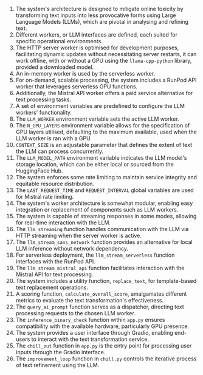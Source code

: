 1. The system's architecture is designed to mitigate online toxicity by transforming text inputs into less provocative forms using Large Language Models (LLMs), which are pivotal in analysing and refining text.
4. Different workers, or LLM interfaces are defined, each suited for specific operational environments.
5. The HTTP server worker is optimised for development purposes, facilitating dynamic updates without necessitating server restarts, it can work offline, with or without a GPU using the `llama-cpp-python` library, provided a downloaded model.
6. An in-memory worker is used by the serverless worker.
7. For on-demand, scalable processing, the system includes a RunPod API worker that leverages serverless GPU functions.
8. Additionally, the Mistral API worker offers a paid service alternative for text processing tasks.
9. A set of environment variables are predefined to configure the LLM workers' functionality.
10. The `LLM_WORKER` environment variable sets the active LLM worker.
11. The `N_GPU_LAYERS` environment variable allows for the specification of GPU layers utilised, defaulting to the maximum available, used when the LLM worker is ran with a GPU.
12. `CONTEXT_SIZE` is an adjustable parameter that defines the extent of text the LLM can process concurrently.
13. The `LLM_MODEL_PATH` environment variable indicates the LLM model's storage location, which can be either local or sourced from the HuggingFace Hub.
14. The system enforces some rate limiting to maintain service integrity and equitable resource distribution.
15. The `LAST_REQUEST_TIME` and `REQUEST_INTERVAL` global variables are used for Mistral rate limiting.
16. The system's worker architecture is somewhat modular, enabling easy integration or replacement of components such as LLM workers.
18. The system is capable of streaming responses in some modes, allowing for real-time interaction with the LLM.
19. The `llm_streaming` function handles communication with the LLM via HTTP streaming when the server worker is active.
20. The `llm_stream_sans_network` function provides an alternative for local LLM inference without network dependency.
21. For serverless deployment, the `llm_stream_serverless` function interfaces with the RunPod API.
22. The `llm_stream_mistral_api` function facilitates interaction with the Mistral API for text processing.
23. The system includes a utility function, `replace_text`, for template-based text replacement operations.
24. A scoring function, `calculate_overall_score`, amalgamates different metrics to evaluate the text transformation's effectiveness.
25. The `query_ai_prompt` function serves as a dispatcher, directing text processing requests to the chosen LLM worker.
27. The `inference_binary_check` function within `app.py` ensures compatibility with the available hardware, particularly GPU presence.
28. The system provides a user interface through Gradio, enabling end-users to interact with the text transformation service.
29. The `chill_out` function in `app.py` is the entry point for processing user inputs through the Gradio interface.
30. The `improvement_loop` function in `chill.py` controls the iterative process of text refinement using the LLM.

